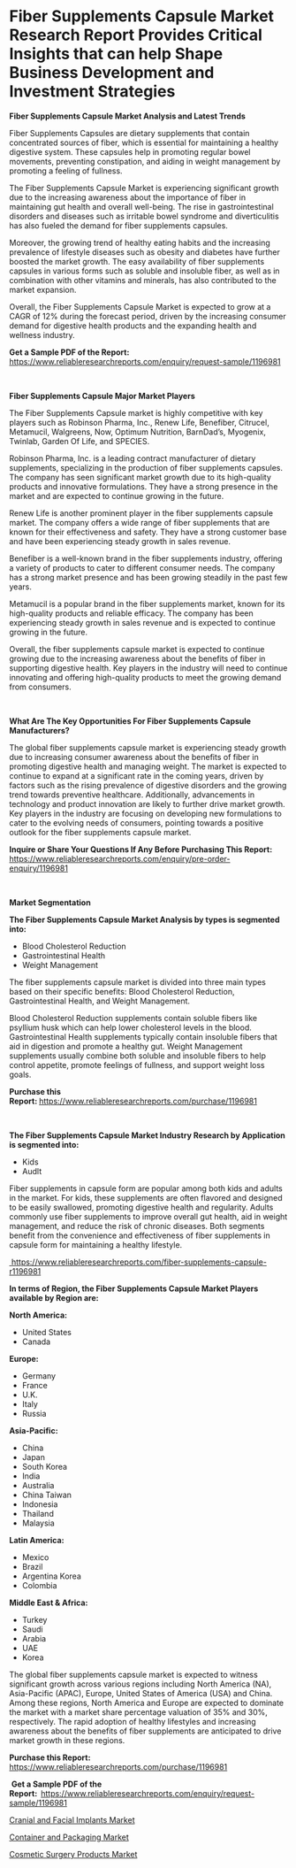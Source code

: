 <p><h1>Fiber Supplements Capsule Market Research Report Provides Critical Insights that can help Shape Business Development and Investment Strategies</h1></p><p><strong>Fiber Supplements Capsule Market Analysis and Latest Trends</strong></p>
<p><p>Fiber Supplements Capsules are dietary supplements that contain concentrated sources of fiber, which is essential for maintaining a healthy digestive system. These capsules help in promoting regular bowel movements, preventing constipation, and aiding in weight management by promoting a feeling of fullness.</p><p>The Fiber Supplements Capsule Market is experiencing significant growth due to the increasing awareness about the importance of fiber in maintaining gut health and overall well-being. The rise in gastrointestinal disorders and diseases such as irritable bowel syndrome and diverticulitis has also fueled the demand for fiber supplements capsules.</p><p>Moreover, the growing trend of healthy eating habits and the increasing prevalence of lifestyle diseases such as obesity and diabetes have further boosted the market growth. The easy availability of fiber supplements capsules in various forms such as soluble and insoluble fiber, as well as in combination with other vitamins and minerals, has also contributed to the market expansion.</p><p>Overall, the Fiber Supplements Capsule Market is expected to grow at a CAGR of 12% during the forecast period, driven by the increasing consumer demand for digestive health products and the expanding health and wellness industry.</p></p>
<p><strong>Get a Sample PDF of the Report:&nbsp;</strong> <a href="https://www.reliableresearchreports.com/enquiry/request-sample/1196981">https://www.reliableresearchreports.com/enquiry/request-sample/1196981</a></p>
<p>&nbsp;</p>
<p><strong>Fiber Supplements Capsule Major Market Players</strong></p>
<p><p>The Fiber Supplements Capsule market is highly competitive with key players such as Robinson Pharma, Inc., Renew Life, Benefiber, Citrucel, Metamucil, Walgreens, Now, Optimum Nutrition, BarnDad’s, Myogenix, Twinlab, Garden Of Life, and SPECIES. </p><p>Robinson Pharma, Inc. is a leading contract manufacturer of dietary supplements, specializing in the production of fiber supplements capsules. The company has seen significant market growth due to its high-quality products and innovative formulations. They have a strong presence in the market and are expected to continue growing in the future.</p><p>Renew Life is another prominent player in the fiber supplements capsule market. The company offers a wide range of fiber supplements that are known for their effectiveness and safety. They have a strong customer base and have been experiencing steady growth in sales revenue.</p><p>Benefiber is a well-known brand in the fiber supplements industry, offering a variety of products to cater to different consumer needs. The company has a strong market presence and has been growing steadily in the past few years.</p><p>Metamucil is a popular brand in the fiber supplements market, known for its high-quality products and reliable efficacy. The company has been experiencing steady growth in sales revenue and is expected to continue growing in the future.</p><p>Overall, the fiber supplements capsule market is expected to continue growing due to the increasing awareness about the benefits of fiber in supporting digestive health. Key players in the industry will need to continue innovating and offering high-quality products to meet the growing demand from consumers.</p></p>
<p>&nbsp;</p>
<p><strong>What Are The Key Opportunities For Fiber Supplements Capsule Manufacturers?</strong></p>
<p><p>The global fiber supplements capsule market is experiencing steady growth due to increasing consumer awareness about the benefits of fiber in promoting digestive health and managing weight. The market is expected to continue to expand at a significant rate in the coming years, driven by factors such as the rising prevalence of digestive disorders and the growing trend towards preventive healthcare. Additionally, advancements in technology and product innovation are likely to further drive market growth. Key players in the industry are focusing on developing new formulations to cater to the evolving needs of consumers, pointing towards a positive outlook for the fiber supplements capsule market.</p></p>
<p><strong>Inquire or Share Your Questions If Any Before Purchasing This Report:</strong> <a href="https://www.reliableresearchreports.com/enquiry/pre-order-enquiry/1196981">https://www.reliableresearchreports.com/enquiry/pre-order-enquiry/1196981</a></p>
<p>&nbsp;</p>
<p><strong>Market Segmentation</strong></p>
<p><strong>The Fiber Supplements Capsule Market Analysis by types is segmented into:</strong></p>
<p><ul><li>Blood Cholesterol Reduction</li><li>Gastrointestinal Health</li><li>Weight Management</li></ul></p>
<p><p>The fiber supplements capsule market is divided into three main types based on their specific benefits: Blood Cholesterol Reduction, Gastrointestinal Health, and Weight Management. </p><p>Blood Cholesterol Reduction supplements contain soluble fibers like psyllium husk which can help lower cholesterol levels in the blood. Gastrointestinal Health supplements typically contain insoluble fibers that aid in digestion and promote a healthy gut. Weight Management supplements usually combine both soluble and insoluble fibers to help control appetite, promote feelings of fullness, and support weight loss goals.</p></p>
<p><strong>Purchase this Report:&nbsp;</strong><a href="https://www.reliableresearchreports.com/purchase/1196981">https://www.reliableresearchreports.com/purchase/1196981</a></p>
<p>&nbsp;</p>
<p><strong>The Fiber Supplements Capsule Market Industry Research by Application is segmented into:</strong></p>
<p><ul><li>Kids</li><li>Audlt</li></ul></p>
<p><p>Fiber supplements in capsule form are popular among both kids and adults in the market. For kids, these supplements are often flavored and designed to be easily swallowed, promoting digestive health and regularity. Adults commonly use fiber supplements to improve overall gut health, aid in weight management, and reduce the risk of chronic diseases. Both segments benefit from the convenience and effectiveness of fiber supplements in capsule form for maintaining a healthy lifestyle.</p></p>
<p><a href="https://www.reliableresearchreports.com/fiber-supplements-capsule-r1196981">&nbsp;https://www.reliableresearchreports.com/fiber-supplements-capsule-r1196981</a></p>
<p><strong>In terms of Region, the Fiber Supplements Capsule Market Players available by Region are:</strong></p>
<p>
    <p> <strong> North America: </strong>
        <ul>
            <li>United States</li>
            <li>Canada</li>
        </ul>
        </p> 
    <p> <strong> Europe: </strong>
        <ul>
            <li>Germany</li>
            <li>France</li>
            <li>U.K.</li>
            <li>Italy</li>
            <li>Russia</li>
        </ul>
        </p> 
    <p> <strong> Asia-Pacific: </strong>
        <ul>
            <li>China</li>
            <li>Japan</li>
            <li>South Korea</li>
            <li>India</li>
            <li>Australia</li>
            <li>China Taiwan</li>
            <li>Indonesia</li>
            <li>Thailand</li>
            <li>Malaysia</li>
        </ul>
        </p> 
    <p> <strong> Latin America: </strong>
        <ul>
            <li>Mexico</li>
            <li>Brazil</li>
            <li>Argentina Korea</li>
            <li>Colombia</li>
        </ul>
        </p> 
    <p> <strong> Middle East & Africa: </strong>
        <ul>
            <li>Turkey</li>
            <li>Saudi</li>
            <li>Arabia</li>
            <li>UAE</li>
            <li>Korea</li>
        </ul>
    </p>
    </p>
<p><p>The global fiber supplements capsule market is expected to witness significant growth across various regions including North America (NA), Asia-Pacific (APAC), Europe, United States of America (USA) and China. Among these regions, North America and Europe are expected to dominate the market with a market share percentage valuation of 35% and 30%, respectively. The rapid adoption of healthy lifestyles and increasing awareness about the benefits of fiber supplements are anticipated to drive market growth in these regions.</p></p>
<p><strong>Purchase this Report: </strong><a href="https://www.reliableresearchreports.com/purchase/1196981">https://www.reliableresearchreports.com/purchase/1196981</a></p>
<p>&nbsp;<strong>Get a Sample PDF of the Report:&nbsp;&nbsp;</strong><a href="https://www.reliableresearchreports.com/enquiry/request-sample/1196981">https://www.reliableresearchreports.com/enquiry/request-sample/1196981</a></p>
<p><strong></strong></p>
<p><p><a href="https://github.com/nathandecarvalho/Market-Research-Report-List-4/blob/main/cranial-and-facial-implants-market.md">Cranial and Facial Implants Market</a></p><p><a href="https://github.com/gdfhhhj/Market-Research-Report-List-5/blob/main/container-and-packaging-market.md">Container and Packaging Market</a></p><p><a href="https://github.com/julyju69/Market-Research-Report-List-4/blob/main/cosmetic-surgery-products-market.md">Cosmetic Surgery Products Market</a></p></p>